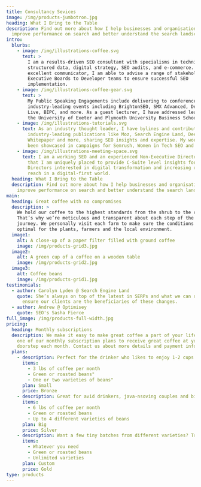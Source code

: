 ```yaml
---
title: Consultancy Sevices
image: /img/products-jumbotron.jpg
heading: What I Bring to the Table
description: Find out more about how I help businesses and organisations to
  improve performance on search and better understand the search landscape.
intro:
  blurbs:
    - image: /img/illustrations-coffee.svg
      text: >
        I am a results-driven SEO consultant with specialisms in technical SEO,
        structured data, digital strategy, SEO audits, and e-commerce. An
        excellent communicator, I am able to advise a range of stakeholders from
        Executive Boards to Developer teams to ensure successful SEO
        implementation.
    - image: /img/illustrations-coffee-gear.svg
      text: >
        My Public Speaking Engagements include delivering to conference talks at
        industry-leading events including BrightonSEO, SMX Advanced, DeepCrawl
        Live, BIPC, and more. As a guest lecturer, I have addressed learners at
        the University of Exeter and Plymouth University Business School.
    - image: /img/illustrations-tutorials.svg
      text: As an industry thought leader, I have bylines and contributions in
        industry-leading publications like Moz, Search Engine Land, Deepcrawl
        Whitepaper and more, sharing SEO insights and expertise. My work has
        been showcased in campaigns for Semrush, Women in Tech SEO and more.
    - image: /img/illustrations-meeting-space.svg
      text: I am a working SEO and an experienced Non-Executive Director. This means
        that I am uniquely placed to provide C-Suite level insights for
        Directors interested in digital transformation and increasing online
        reach in a digital-first world.
  heading: What I Bring to the Table
  description: Find out more about how I help businesses and organisations to
    improve performance on search and better understand the search landscape.
main:
  heading: Great coffee with no compromises
  description: >
    We hold our coffee to the highest standards from the shrub to the cup.
    That’s why we’re meticulous and transparent about each step of the coffee’s
    journey. We personally visit each farm to make sure the conditions are
    optimal for the plants, farmers and the local environment.
  image1:
    alt: A close-up of a paper filter filled with ground coffee
    image: /img/products-grid3.jpg
  image2:
    alt: A green cup of a coffee on a wooden table
    image: /img/products-grid2.jpg
  image3:
    alt: Coffee beans
    image: /img/products-grid1.jpg
testimonials:
  - author: Carolyn Lyden @ Search Engine Land
    quote: She’s always on top of the latest in SERPs and what we can do as SEOs to
      ensure our clients are the beneficiaries of these changes.
  - author: Andrew @ Optimisey
    quote: SEO's Sasha Fierce
full_image: /img/products-full-width.jpg
pricing:
  heading: Monthly subscriptions
  description: We make it easy to make great coffee a part of your life. Choose
    one of our monthly subscription plans to receive great coffee at your
    doorstep each month. Contact us about more details and payment info.
  plans:
    - description: Perfect for the drinker who likes to enjoy 1-2 cups per day.
      items:
        - 3 lbs of coffee per month
        - Green or roasted beans"
        - One or two varieties of beans"
      plan: Small
      price: Bronze
    - description: Great for avid drinkers, java-nsoving couples and bigger crowds
      items:
        - 6 lbs of coffee per month
        - Green or roasted beans
        - Up to 4 different varieties of beans
      plan: Big
      price: Silver
    - description: Want a few tiny batches from different varieties? Try our custom plan
      items:
        - Whatever you need
        - Green or roasted beans
        - Unlimited varieties
      plan: Custom
      price: Gold
type: products
---
```

